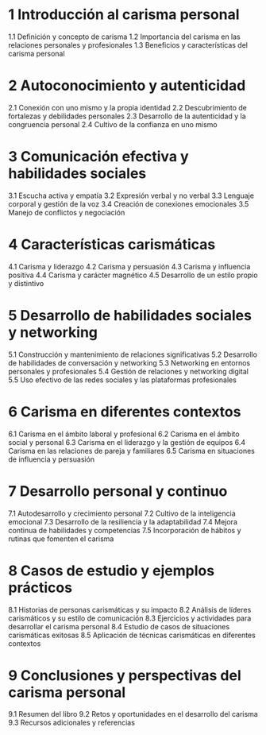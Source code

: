 # 1 Introducción al carisma personal
   1.1 Definición y concepto de carisma
   1.2 Importancia del carisma en las relaciones personales y profesionales
   1.3 Beneficios y características del carisma personal

# 2 Autoconocimiento y autenticidad
   2.1 Conexión con uno mismo y la propia identidad
   2.2 Descubrimiento de fortalezas y debilidades personales
   2.3 Desarrollo de la autenticidad y la congruencia personal
   2.4 Cultivo de la confianza en uno mismo

# 3 Comunicación efectiva y habilidades sociales
   3.1 Escucha activa y empatía
   3.2 Expresión verbal y no verbal
   3.3 Lenguaje corporal y gestión de la voz
   3.4 Creación de conexiones emocionales
   3.5 Manejo de conflictos y negociación

# 4 Características carismáticas
   4.1 Carisma y liderazgo
   4.2 Carisma y persuasión
   4.3 Carisma y influencia positiva
   4.4 Carisma y carácter magnético
   4.5 Desarrollo de un estilo propio y distintivo

# 5 Desarrollo de habilidades sociales y networking
   5.1 Construcción y mantenimiento de relaciones significativas
   5.2 Desarrollo de habilidades de conversación y networking
   5.3 Networking en entornos personales y profesionales
   5.4 Gestión de relaciones y networking digital
   5.5 Uso efectivo de las redes sociales y las plataformas profesionales

# 6 Carisma en diferentes contextos
   6.1 Carisma en el ámbito laboral y profesional
   6.2 Carisma en el ámbito social y personal
   6.3 Carisma en el liderazgo y la gestión de equipos
   6.4 Carisma en las relaciones de pareja y familiares
   6.5 Carisma en situaciones de influencia y persuasión

# 7 Desarrollo personal y continuo
   7.1 Autodesarrollo y crecimiento personal
   7.2 Cultivo de la inteligencia emocional
   7.3 Desarrollo de la resiliencia y la adaptabilidad
   7.4 Mejora continua de habilidades y competencias
   7.5 Incorporación de hábitos y rutinas que fomenten el carisma

# 8 Casos de estudio y ejemplos prácticos
   8.1 Historias de personas carismáticas y su impacto
   8.2 Análisis de líderes carismáticos y su estilo de comunicación
   8.3 Ejercicios y actividades para desarrollar el carisma personal
   8.4 Estudio de casos de situaciones carismáticas exitosas
   8.5 Aplicación de técnicas carismáticas en diferentes contextos

# 9 Conclusiones y perspectivas del carisma personal
   9.1 Resumen del libro
   9.2 Retos y oportunidades en el desarrollo del carisma
   9.3 Recursos adicionales y referencias
